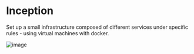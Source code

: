 # Inception
Set up a small infrastructure composed of different services under specific rules - using virtual machines with docker.


![image](https://github.com/augustobecker/Inception/assets/81205527/2d286251-f44a-4923-83dd-fcefd72d630f)

